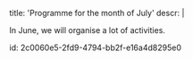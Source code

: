 title: 'Programme for the month of July'
descr: |
  <p>In June, we will organise a lot of activities.
  </p>
  
id: 2c0060e5-2fd9-4794-bb2f-e16a4d8295e0
